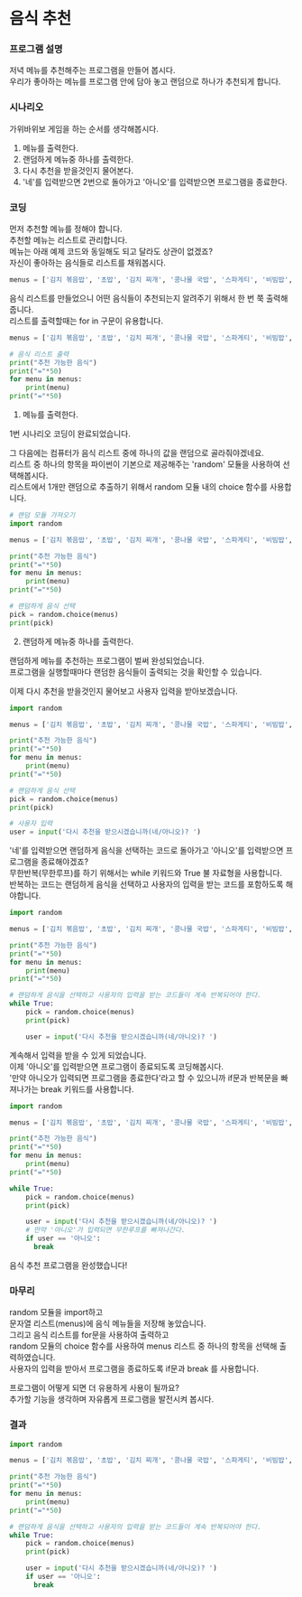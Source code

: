 # 음식 추천
### 프로그램 설명
저녁 메뉴를 추천해주는 프로그램을 만들어 봅시다.      
우리가 좋아하는 메뉴를 프로그램 안에 담아 놓고 랜덤으로 하나가 추천되게 합니다.    

### 시나리오
가위바위보 게임을 하는 순서를 생각해봅시다.     

1. 메뉴를 출력한다.
2. 랜덤하게 메뉴중 하나를 출력한다.
3. 다시 추천을 받을것인지 물어본다.
4. '네'를 입력받으면 2번으로 돌아가고 '아니오'를 입력받으면 프로그램을 종료한다.

### 코딩
먼저 추천할 메뉴를 정해야 합니다.        
추천할 메뉴는 리스트로 관리합니다.     
메뉴는 아래 예제 코드와 동일해도 되고 달라도 상관이 없겠죠?      
자신이 좋아하는 음식들로 리스트를 채워봅시다.    
```python
menus = ['김치 볶음밥', '초밥', '김치 찌개', '콩나물 국밥', '스파게티', '비빔밥', '짜장면', '칼국수', '삼계탕', '돈까스']
```
음식 리스트를 만들었으니 어떤 음식들이 추천되는지 알려주기 위해서 한 번 쭉 출력해줍니다.    
리스트를 출력할때는 for in 구문이 유용합니다.    
```python
menus = ['김치 볶음밥', '초밥', '김치 찌개', '콩나물 국밥', '스파게티', '비빔밥', '짜장면', '칼국수', '삼계탕', '돈까스']

# 음식 리스트 출력
print("추천 가능한 음식")
print("="*50)
for menu in menus:
    print(menu)
print("="*50)
```
1. 메뉴를 출력한다.

1번 시나리오 코딩이 완료되었습니다.    

그 다음에는 컴퓨터가 음식 리스트 중에 하나의 값을 랜덤으로 골라줘야겠네요.       
리스트 중 하나의 항목을 파이썬이 기본으로 제공해주는 'random' 모듈을 사용하여 선택해봅시다.     
리스트에서 1개만 랜덤으로 추출하기 위해서 random 모듈 내의 choice 함수를 사용합니다.
```python
# 랜덤 모듈 가져오기
import random

menus = ['김치 볶음밥', '초밥', '김치 찌개', '콩나물 국밥', '스파게티', '비빔밥', '짜장면', '칼국수', '삼계탕', '돈까스']

print("추천 가능한 음식")
print("="*50)
for menu in menus:
    print(menu)
print("="*50)

# 랜덤하게 음식 선택
pick = random.choice(menus)
print(pick)
```
2. 랜덤하게 메뉴중 하나를 출력한다.


랜덤하게 메뉴를 추천하는 프로그램이 벌써 완성되었습니다.     
프로그램을 실행할때마다 랜덤한 음식들이 출력되는 것을 확인할 수 있습니다.      

이제 다시 추천을 받을것인지 물어보고 사용자 입력을 받아보겠습니다.
```python
import random

menus = ['김치 볶음밥', '초밥', '김치 찌개', '콩나물 국밥', '스파게티', '비빔밥', '짜장면', '칼국수', '삼계탕', '돈까스']

print("추천 가능한 음식")
print("="*50)
for menu in menus:
    print(menu)
print("="*50)

# 랜덤하게 음식 선택
pick = random.choice(menus)
print(pick)

# 사용자 입력
user = input('다시 추천을 받으시겠습니까(네/아니오)? ')
```
'네'를 입력받으면 랜덤하게 음식을 선택하는 코드로 돌아가고 '아니오'를 입력받으면 프로그램을 종료해야겠죠?     
무한반복(무한루프)를 하기 위해서는 while 키워드와 True 불 자료형을 사용합니다.      
반복하는 코드는 랜덤하게 음식을 선택하고 사용자의 입력을 받는 코드를 포함하도록 해야합니다.    
```python
import random

menus = ['김치 볶음밥', '초밥', '김치 찌개', '콩나물 국밥', '스파게티', '비빔밥', '짜장면', '칼국수', '삼계탕', '돈까스']

print("추천 가능한 음식")
print("="*50)
for menu in menus:
    print(menu)
print("="*50)

# 랜덤하게 음식을 선택하고 사용자의 입력을 받는 코드들이 계속 반복되어야 한다.
while True:
    pick = random.choice(menus)
    print(pick)

    user = input('다시 추천을 받으시겠습니까(네/아니오)? ')
```
계속해서 입력을 받을 수 있게 되었습니다.    
이제 '아니오'를 입력받으면 프로그램이 종료되도록 코딩해봅시다.     
'만약 아니오가 입력되면 프로그램을 종료한다'라고 할 수 있으니까 if문과 반복문을 빠져나가는 break 키워드를 사용합니다.
```python
import random

menus = ['김치 볶음밥', '초밥', '김치 찌개', '콩나물 국밥', '스파게티', '비빔밥', '짜장면', '칼국수', '삼계탕', '돈까스']

print("추천 가능한 음식")
print("="*50)
for menu in menus:
    print(menu)
print("="*50)

while True:
    pick = random.choice(menus)
    print(pick)

    user = input('다시 추천을 받으시겠습니까(네/아니오)? ')
    # 만약 '아니오'가 입력되면 무한루프를 빠져나간다.
    if user == '아니오':
      break
```

음식 추천 프로그램을 완성했습니다!

### 마무리
random 모듈을 import하고     
문자열 리스트(menus)에 음식 메뉴들을 저장해 놓았습니다.    
그리고 음식 리스트를 for문을 사용하여 출력하고    
random 모듈의 choice 함수를 사용하여 menus 리스트 중 하나의 항목을 선택해 출력하였습니다.    
사용자의 입력을 받아서 프로그램을 종료하도록 if문과 break 를 사용합니다. 

프로그램이 어떻게 되면 더 유용하게 사용이 될까요?    
추가할 기능을 생각하며 자유롭게 프로그램을 발전시켜 봅시다.

### 결과
```python
import random

menus = ['김치 볶음밥', '초밥', '김치 찌개', '콩나물 국밥', '스파게티', '비빔밥', '짜장면', '칼국수', '삼계탕', '돈까스']

print("추천 가능한 음식")
print("="*50)
for menu in menus:
    print(menu)
print("="*50)

# 랜덤하게 음식을 선택하고 사용자의 입력을 받는 코드들이 계속 반복되어야 한다.
while True:
    pick = random.choice(menus)
    print(pick)

    user = input('다시 추천을 받으시겠습니까(네/아니오)? ')
    if user == '아니오':
      break
```


